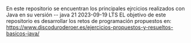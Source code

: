 En este repositorio se encuentran los principales ejrcicios realizados con Java en su versión -- java 21 2023-09-19 LTS
EL objetivo de este repositorio es desarrollar los retos de programación propuestos en: https://www.discoduroderoer.es/ejercicios-propuestos-y-resueltos-basicos-java/
